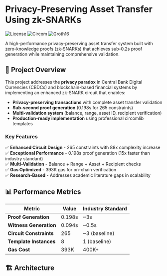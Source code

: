 # Privacy-Preserving Asset Transfer Using zk-SNARKs

![License](https://img.shields.io/badge/license-MIT-blue.svg)
![Circom](https://img.shields.io/badge/circom-2.1.4-green)
![Groth16](https://img.shields.io/badge/zkSNARK-Groth16-purple)

A high-performance privacy-preserving asset transfer system built with zero-knowledge proofs (zk-SNARKs) that achieves sub-0.2s proof generation while maintaining comprehensive validation.

## 🎯 Project Overview

This project addresses the **privacy paradox** in Central Bank Digital Currencies (CBDCs) and blockchain-based financial systems by implementing an enhanced zk-SNARK circuit that enables:

- **Privacy-preserving transactions** with complete asset transfer validation
- **Sub-second proof generation** (0.198s for 265 constraints)
- **Multi-validation system** (balance, range, asset ID, recipient verification)
- **Production-ready implementation** using professional circomlib templates

### Key Features

✅ **Enhanced Circuit Design** - 265 constraints with 88x complexity increase  
✅ **Exceptional Performance** - 0.198s proof generation (15x faster than industry standard)  
✅ **Multi-Validation** - Balance + Range + Asset + Recipient checks  
✅ **Gas Optimized** - 393K gas for on-chain verification  
✅ **Research-Based** - Addresses academic literature gaps in scalability

## 📊 Performance Metrics

| Metric | Value | Industry Standard |
|--------|-------|-------------------|
| **Proof Generation** | 0.198s | ~3s |
| **Witness Generation** | 0.094s | ~0.5s |
| **Circuit Constraints** | 265 | ~3 (baseline) |
| **Template Instances** | 8 | 1 (baseline) |
| **Gas Cost** | 393K | 400K+ |

## 🏗️ Architecture


